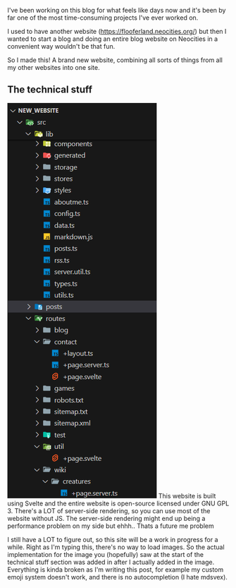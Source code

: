 <script lang="ts">
    import CharEmoji from "$lib/components/CharEmoji.svelte";
</script>

I've been working on this blog for what feels like days now
and it's been by far one of the most time-consuming projects I've ever worked on.

I used to have another website (https://flooferland.neocities.org/) but then I wanted to start a blog
and doing an entire blog website on Neocities in a convenient way wouldn't be that fun.

So I made this! A brand new website, combining all sorts of things from all my other websites into one site.

## The technical stuff
![explorer.png](./content/explorer.png)
This website is built using Svelte and the entire website is open-source licensed under GNU GPL 3.
There's a LOT of server-side rendering, so you can use most of the website without JS.
The server-side rendering might end up being a performance problem on my side but ehhh.. Thats a future me problem <CharEmoji id="nobitches" />

I still have a LOT to figure out, so this site will be a work in progress for a while.
Right as I'm typing this, there's no way to load images. So the actual implementation for the image you (hopefully) saw at the start of the technical stuff section was added in after I actually added in the image.
Everything is kinda broken as I'm writing this post, for example my custom emoji system doesn't work, and there is no autocompletion (I hate mdsvex).
